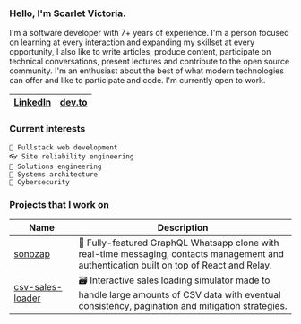 ### Hello, I'm Scarlet Victoria.

I'm a software developer with 7+ years of experience. I'm a person focused on learning at every interaction and expanding my skillset at every opportunity, I also like to write articles, produce content, participate on technical conversations, present lectures and contribute to the open source community. I'm an enthusiast about the best of what modern technologies can offer and like to participate and code. I'm currently open to work.

| [LinkedIn](https://www.linkedin.com/in/scarletrose/) | [dev.to](https://dev.to/scarlet) |
| - | - |

### Current interests
  
    🌱 Fullstack web development
    👓 Site reliability engineering
    🌳 Solutions engineering
    🚀 Systems architecture
    🚧 Cybersecurity

### Projects that I work on

| Name | Description |
| - | - |
| <img width=125/> [sonozap](https://github.com/scarletquasar/sonozap) | 📱 Fully-featured GraphQL Whatsapp clone with real-time messaging, contacts management and authentication built on top of React and Relay. |
| [csv-sales-loader](https://github.com/scarletquasar/csv-sales-loader) | 🗃️ Interactive sales loading simulator made to handle large amounts of CSV data with eventual consistency, pagination and mitigation strategies.  |
